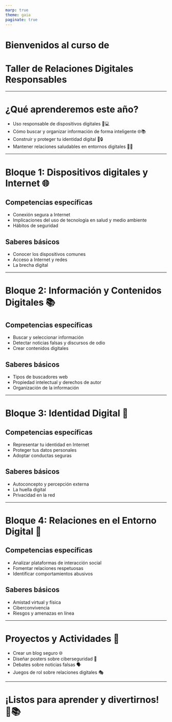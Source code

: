 ```yaml
---
marp: true
theme: gaia
paginate: true
---
```


# Bienvenidos al curso de
# **Taller de Relaciones Digitales Responsables**

<!-- 
Nota del orador: 
- Dar la bienvenida a los alumnos.
- Explicar la importancia de aprender a usar la tecnología de forma segura y responsable.
-->

---

# ¿Qué aprenderemos este año?

- Uso responsable de dispositivos digitales 📱💻
- Cómo buscar y organizar información de forma inteligente 🌐📚
- Construir y proteger tu identidad digital 👤🔒
- Mantener relaciones saludables en entornos digitales 👫🌐

<!-- 
Nota del orador: 
- Resaltar que las habilidades aprendidas serán útiles tanto en la escuela como en la vida diaria.
-->

---

# Bloque 1: Dispositivos digitales y Internet 🌐

## Competencias específicas

- Conexión segura a Internet
- Implicaciones del uso de tecnología en salud y medio ambiente
- Hábitos de seguridad

## Saberes básicos

- Conocer los dispositivos comunes
- Acceso a Internet y redes
- La brecha digital

<!-- 
Nota del orador: 
- Hablar sobre cómo un uso inadecuado de dispositivos puede afectar la salud.
- Mencionar la importancia de la seguridad en línea.
-->

---

# Bloque 2: Información y Contenidos Digitales 📚

## Competencias específicas

- Buscar y seleccionar información
- Detectar noticias falsas y discursos de odio
- Crear contenidos digitales

## Saberes básicos

- Tipos de buscadores web
- Propiedad intelectual y derechos de autor
- Organización de la información

<!-- 
Nota del orador: 
- Poner énfasis en la importancia de verificar la información antes de compartirla.
- Explicar cómo la desinformación puede tener graves consecuencias.
-->

---

# Bloque 3: Identidad Digital 👤

## Competencias específicas

- Representar tu identidad en Internet
- Proteger tus datos personales
- Adoptar conductas seguras

## Saberes básicos

- Autoconcepto y percepción externa
- La huella digital
- Privacidad en la red

<!-- 
Nota del orador: 
- Advertir sobre los peligros de compartir demasiada información personal en línea.
- Hablar sobre la importancia de una "huella digital" limpia.
-->

---

# Bloque 4: Relaciones en el Entorno Digital 👫

## Competencias específicas

- Analizar plataformas de interacción social
- Fomentar relaciones respetuosas
- Identificar comportamientos abusivos

## Saberes básicos

- Amistad virtual y física
- Ciberconvivencia
- Riesgos y amenazas en línea

<!-- 
Nota del orador: 
- Discutir la importancia de tratar a los demás con respeto, tanto en línea como fuera de línea.
- Abordar el tema del ciberacoso y cómo denunciarlo.
-->

---

# Proyectos y Actividades 🎨

- Crear un blog seguro 🌐
- Diseñar posters sobre ciberseguridad 🎨
- Debates sobre noticias falsas 🗣️
- Juegos de rol sobre relaciones digitales 🎭

<!-- 
Nota del orador: 
- Dar detalles sobre cada proyecto y actividad.
- Explicar cómo estas actividades ayudarán a aplicar lo aprendido en el curso.
-->

---

# ¡Listos para aprender y divertirnos! 🎉📚

<!-- 
Nota del orador: 
- Cerrar la presentación motivando a los alumnos a participar activamente en el curso.
- Resaltar que el objetivo final es que se conviertan en ciudadanos digitales responsables.
-->
